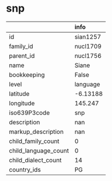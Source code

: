 # snp
|                      | info     |
|:---------------------|:---------|
| id                   | sian1257 |
| family_id            | nucl1709 |
| parent_id            | nucl1756 |
| name                 | Siane    |
| bookkeeping          | False    |
| level                | language |
| latitude             | -6.13188 |
| longitude            | 145.247  |
| iso639P3code         | snp      |
| description          | nan      |
| markup_description   | nan      |
| child_family_count   | 0        |
| child_language_count | 0        |
| child_dialect_count  | 14       |
| country_ids          | PG       |